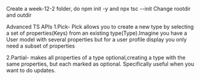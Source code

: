 Create a week-12-2 folder, do npm init -y and npx tsc --init
Change rootdir and outdir

Advanced TS APIs
1.Pick- Pick allows you to create a new type by selecting a set of properties(Keys) from an existing type(Type).Imagine you have a User model with several properties but for a user profile display you only need a subset of properties

2.Partial- makes all properties of a type optional,creating a type with the same properties, but each marked as optional. Specifically useful when you want to do updates.
